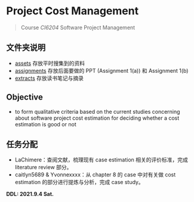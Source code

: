 # Project Cost Management

> Course *CI6204* Software Project Management

## 文件夹说明

* [assets](assets) 存放平时搜集到的资料
* [assignments](assignments) 存放后面要做的 PPT (Assignment 1(a)) 和 Assignment 1(b)
* [extracts](extracts) 存放读书笔记与摘录

## Objective

* to form qualitative criteria based on the current studies concerning about software project cost estimation for deciding whether a cost estimation is good or not

## 任务分配

* LaChimere：查阅文献，梳理现有 case estimation 相关的评价标准，完成 literature review 部分。
* caitlyn5689 & Yvonnexxxx：从 chapter 8 的 case 中对有关做 cost estimation 的部分进行提炼与分析，完成 case study。

**DDL: 2021.9.4 Sat.**

